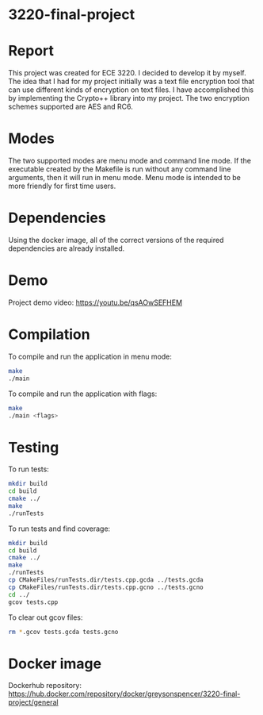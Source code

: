 # 3220-final-project

# Report
This project was created for ECE 3220. I decided to develop it by myself. The idea that I had for my project initially was a text file encryption tool that can use different kinds of encryption on text files. I have accomplished this by implementing the Crypto++ library into my project. The two encryption schemes supported are AES and RC6. 

# Modes
The two supported modes are menu mode and command line mode. If the executable created by the Makefile is run without any command line arguments, then it will run in menu mode. Menu mode is intended to be more friendly for first time users.

# Dependencies
Using the docker image, all of the correct versions of the required dependencies are already installed.

# Demo
Project demo video: https://youtu.be/qsAOwSEFHEM 

# Compilation
To compile and run the application in menu mode:

```bash
make
./main
```

To compile and run the application with flags:

```bash
make
./main <flags>
```

# Testing
To run tests:

```bash
mkdir build
cd build
cmake ../
make
./runTests
```

To run tests and find coverage:

```bash
mkdir build
cd build
cmake ../
make
./runTests
cp CMakeFiles/runTests.dir/tests.cpp.gcda ../tests.gcda
cp CMakeFiles/runTests.dir/tests.cpp.gcno ../tests.gcno
cd ../
gcov tests.cpp
```

To clear out gcov files:

```bash
rm *.gcov tests.gcda tests.gcno
```

# Docker image
Dockerhub repository: 
https://hub.docker.com/repository/docker/greysonspencer/3220-final-project/general